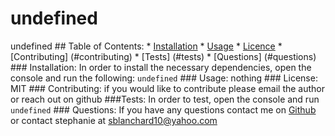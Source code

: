 # undefined

  undefined
    ## Table of Contents:
    * [Installation](#installation)
    * [Usage](#usage)
    * [Licence](#license)
    * [Contributing] (#contributing)
    * [Tests] (#tests)
    * [Questions] (#questions)
    ### Installation:
    In order to install the necessary dependencies, open the console and run the following:
    ```undefined```
    ### Usage:
    nothing
    ### License:
    MIT
    ### Contributing:
    if you would like to contribute please email the author or reach out on github
    ###Tests:
    In order to test, open the console and run 
    ```undefined```
    ### Questions:
    If you have any questions contact me on [Github](https://github.com/sblanchard10)
    or contact stephanie at sblanchard10@yahoo.com
    